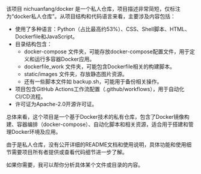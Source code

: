 该项目 nichuanfang/docker 是一个私人仓库，项目描述非常简短，仅标注为“docker私人仓库”。从项目结构和代码语言来看，主要涉及内容包括：

- 使用了多种语言：Python（占比最高约53%）、CSS、Shell脚本、HTML、Dockerfile和JavaScript。
- 目录结构包含：
  - docker-compose 文件夹，可能存放docker-compose配置文件，用于定义和运行多容器Docker应用。
  - dockerfile_work 文件夹，可能包含Dockerfile相关的构建脚本。
  - static/images 文件夹，存放静态图片资源。
  - 还有一些脚本文件如 backup.sh，可能用于备份相关操作。
- 项目包含GitHub Actions工作流配置（.github/workflows），用于自动化CI/CD流程。
- 许可证为Apache-2.0开源许可证。

总体来看，这个项目是一个基于Docker技术的私有仓库，包含了Docker镜像构建、容器编排（docker-compose）、自动化脚本和相关资源，适合用于搭建和管理Docker环境及应用。

由于是私人仓库，没有公开详细的README文档和使用说明，具体功能和使用细节需要项目所有者提供或查看代码细节进一步了解。

如果你需要，我可以帮你分析具体某个文件或目录的内容。
